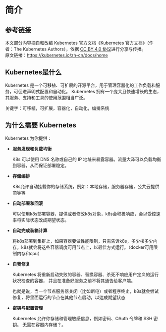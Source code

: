 # 简介

## 参考链接

本文部分内容摘自和改编 Kubernetes 官方文档《Kubernetes 官方文档》（作者：The Kubernetes Authors），依据 [CC BY 4.0 协议](https://creativecommons.org/licenses/by/4.0/)进行分享与传播。  
原文链接：https://kubernetes.io/zh-cn/docs/home

## Kubernetes是什么

Kubernetes 是一个可移植、可扩展的开源平台，用于管理容器化的工作负载和服务，可促进声明式配置和自动化。 Kubernetes 拥有一个庞大且快速增长的生态，其服务、支持和工具的使用范围相当广泛。

关键字：可移植，可扩展，容器化，自动化，编排系统

## 为什么需要 Kubernetes

Kubernetes 为你提供：

- **服务发现和负载均衡**

  K8s 可以使用 DNS 名称或自己的 IP 地址来暴露容器。流量大泽可以负载均衡到容器，从而保证部署稳定。

- **存储编排**

  K8s允许自动挂载你的存储系统，例如：本地存储，服务器存储，公共云提供商等等

- **自动部署和回滚**

  可以使用k8s部署容器，提供或者修改k8s对象，k8s会积极响应，会以受控速率将实际状态改成期望状态。

- **自动完成装箱计算**

  将k8s部署到集群上，如果容器要做性能限制，只需告诉k8s，多少核多少内存，k8s就会将这些容器调度可用节点上，以最佳方式运行。（docker可用限制内存和cpu）

- **自我修复**

  Kubernetes 将重新启动失败的容器、替换容器、杀死不响应用户定义的运行状况检查的容器， 并且在准备好服务之前不将其通告给客户端。

  也就是说，当一个节点服务器关闭（比如断电）或者程序终止，k8s就会尝试修复，将里面运行的节点在其他节点启动，以达成期望状态

- **密钥与配置管理**

  Kubernetes 允许你存储和管理敏感信息，例如密码、OAuth 令牌和 SSH 密钥。 无需在容器内存储？。

